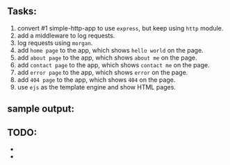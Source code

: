 ## Tasks:
1. convert #1 simple-http-app to use `express`, but keep using `http` module.
2. add a middleware to log requests.
3. log requests using `morgan`.
4. add `home page` to the app, which shows `hello world` on the page.
5. add `about page` to the app, which shows `about me` on the page.
6. add `contact page` to the app, which shows `contact me` on the page.
7. add `error page` to the app, which shows `error` on the page.
8. add `404 page` to the app, which shows `404` on the page.
9. use `ejs` as the template engine and show HTML pages.

## sample output:

## TODO:
- 
- 